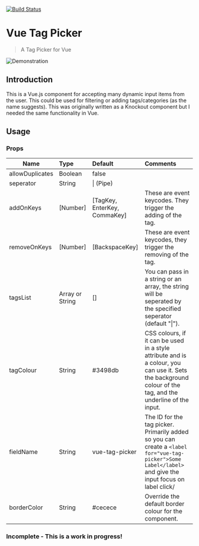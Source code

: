 [![Build Status](https://travis-ci.org/Aidurber/VueTagPicker.svg?branch=master)](https://travis-ci.org/Aidurber/VueTagPicker)
# Vue Tag Picker

> A Tag Picker for Vue

![Demonstration](https://raw.githubusercontent.com/Aidurber/VueTagPicker/master/docs/example.gif)


## Introduction
This is a Vue.js component for accepting many dynamic input items from the user. This could be used for filtering or adding tags/categories (as the name suggests). This was originally written as a Knockout component but I needed the same functionality in Vue. 

## Usage
### Props
| Name        | Type           | Default  | Comments    |
| ------------- |:-------------| :-----|:------|
| allowDuplicates      | Boolean | false |
| seperator      | String      |   \| (Pipe) |
| addOnKeys | [Number]      |   [TagKey, EnterKey, CommaKey] | These are event keycodes. They trigger the adding of the tag.
|removeOnKeys | [Number] | [BackspaceKey] | These are event keycodes, they trigger the removing of the tag. |
| tagsList      | Array or String | [] | You can pass in a string or an array, the string will be seperated by the specified seperator (default "\|"). 
| tagColour      | String | #3498db | CSS colours, if it can be used in a style attribute and is a colour, you can use it. Sets the background colour of the tag, and the underline of the input. |
| fieldName      | String | vue-tag-picker |The ID for the tag picker. Primarily added so you can create a `<label for="vue-tag-picker">Some Label</label>` and give the input focus on label click/ |
| borderColor      | String | #cecece | Override the default border colour for the component. |


### Incomplete - This is a work in progress!
